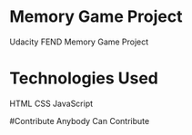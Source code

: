 # Memory Game Project
Udacity FEND Memory Game Project

# Technologies Used
HTML
CSS
JavaScript

#Contribute
Anybody Can Contribute
